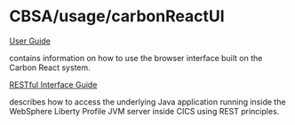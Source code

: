 # CBSA/usage/carbonReactUI

[User Guide](./doc/CBSA_Carbon_React_UI_User_Guide.md)

contains information on how to use the browser interface built on the Carbon React system.

[RESTful Interface Guide](./doc/CBSA_RESTful_Interface_Reference.md)

describes how to access the underlying Java application running inside the WebSphere Liberty Profile JVM server inside CICS using REST principles.